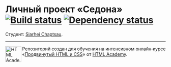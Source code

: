 # Личный проект «Седона» [![Build status][travis-image]][travis-url] [![Dependency status][dependency-image]][dependency-url]

Студент: [Siarhei Chaptsau](https://htmlacademy.ru/profile/id245963).

---

<a href="https://htmlacademy.ru/intensive/adaptive"><img align="left" width="50" height="50" alt="HTML Academy" src="https://up.htmlacademy.ru/static/img/intensive/adaptive/logo-for-github.svg"></a>

Репозиторий создан для обучения на интенсивном онлайн‑курсе «[Продвинутый HTML и CSS](https://htmlacademy.ru/intensive/adaptive)» от [HTML Academy](https://htmlacademy.ru).

[travis-image]: https://travis-ci.org/htmlacademy-adaptive/245963-sedona.svg?branch=master
[travis-url]: https://travis-ci.org/htmlacademy-adaptive/245963-sedona
[dependency-image]: https://david-dm.org/htmlacademy-adaptive/245963-sedona/dev-status.svg?style=flat-square
[dependency-url]: https://david-dm.org/htmlacademy-adaptive/245963-sedona?type=dev
